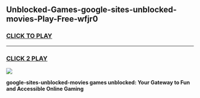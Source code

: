 
## Unblocked-Games-google-sites-unblocked-movies-Play-Free-wfjr0
<h3>
<a href="https://premium76.site?title=google-sites-unblocked-movies&ref=23A">CLICK TO PLAY</a></h3>
<hr>

<h3>
<a href="https://premium76.site?title=google-sites-unblocked-movies&ref=23A">CLICK 2 PLAY</a>
  
</h3>

<a href="https://premium76.site?title=google-sites-unblocked-movies&ref=23A"><img src="https://clearcache.store/games.png"></a>


**google-sites-unblocked-movies games unblocked: Your Gateway to Fun and Accessible Online Gaming**
